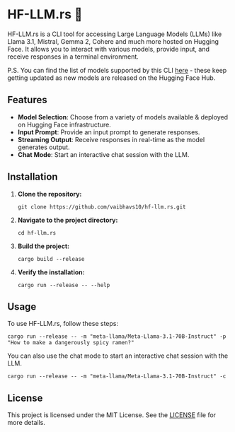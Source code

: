 # HF-LLM.rs 🦀

HF-LLM.rs is a CLI tool for accessing Large Language Models (LLMs) like Llama 3.1, Mistral, Gemma 2, Cohere and much more hosted on Hugging Face. It allows you to interact with various models, provide input, and receive responses in a terminal environment.

P.S. You can find the list of models supported by this CLI [here](https://huggingface.co/models?inference=warm&pipeline_tag=text-generation&sort=trending) - these keep getting updated as new models are released on the Hugging Face Hub.

## Features

- **Model Selection**: Choose from a variety of models available & deployed on Hugging Face infrastructure.
- **Input Prompt**: Provide an input prompt to generate responses.
- **Streaming Output**: Receive responses in real-time as the model generates output.
- **Chat Mode**: Start an interactive chat session with the LLM.

## Installation

1. **Clone the repository:**
   ```
   git clone https://github.com/vaibhavs10/hf-llm.rs.git
   ```

2. **Navigate to the project directory:**
   ```
   cd hf-llm.rs
   ```

3. **Build the project:**
   ```
   cargo build --release
   ```

4. **Verify the installation:**
   ```
   cargo run --release -- --help
   ```

## Usage

To use HF-LLM.rs, follow these steps:

```
cargo run --release -- -m "meta-llama/Meta-Llama-3.1-70B-Instruct" -p "How to make a dangerously spicy ramen?"
```

You can also use the chat mode to start an interactive chat session with the LLM.

```
cargo run --release -- -m "meta-llama/Meta-Llama-3.1-70B-Instruct" -c
```

## License

This project is licensed under the MIT License. See the [LICENSE](LICENSE) file for more details.